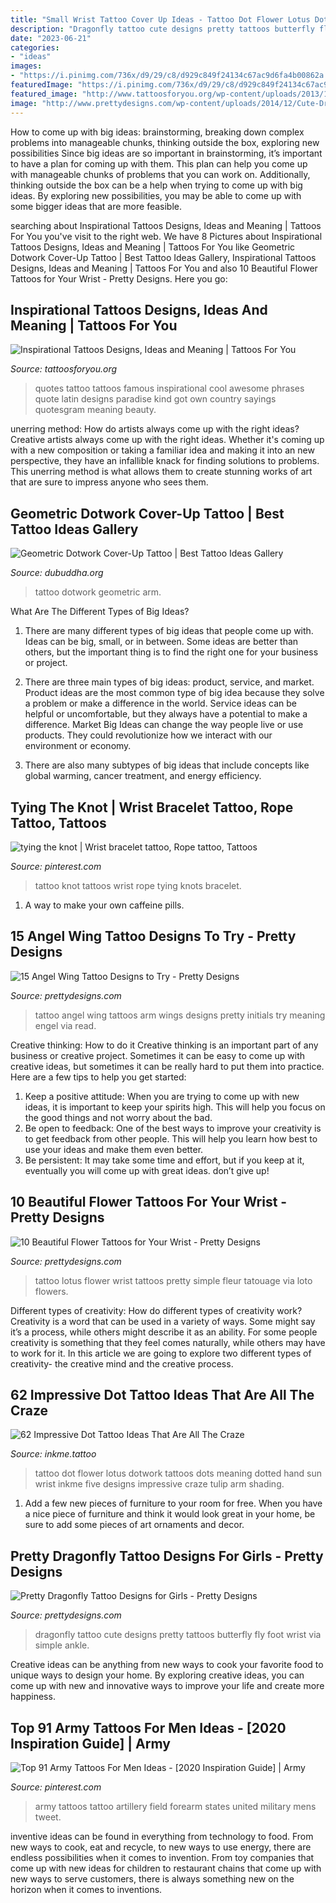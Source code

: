 ```yaml
---
title: "Small Wrist Tattoo Cover Up Ideas - Tattoo Dot Flower Lotus Dotwork Tattoos Dots Meaning Dotted Hand Sun Wrist Inkme Five Designs Impressive Craze Tulip Arm Shading"
description: "Dragonfly tattoo cute designs pretty tattoos butterfly fly foot wrist via simple ankle"
date: "2023-06-21"
categories:
- "ideas"
images:
- "https://i.pinimg.com/736x/d9/29/c8/d929c849f24134c67ac9d6fa4b00862a.jpg"
featuredImage: "https://i.pinimg.com/736x/d9/29/c8/d929c849f24134c67ac9d6fa4b00862a.jpg"
featured_image: "http://www.tattoosforyou.org/wp-content/uploads/2013/10/Inspirational-Tattoos-Quotes.jpg"
image: "http://www.prettydesigns.com/wp-content/uploads/2014/12/Cute-Dragonfly-Tattoo.jpg"
---
```



How to come up with big ideas: brainstorming, breaking down complex problems into manageable chunks, thinking outside the box, exploring new possibilities
Since big ideas are so important in brainstorming, it’s important to have a plan for coming up with them. This plan can help you come up with manageable chunks of problems that you can work on. Additionally, thinking outside the box can be a help when trying to come up with big ideas. By exploring new possibilities, you may be able to come up with some bigger ideas that are more feasible.

	

		
searching about Inspirational Tattoos Designs, Ideas and Meaning | Tattoos For You you've visit to the right web. We have 8 Pictures about Inspirational Tattoos Designs, Ideas and Meaning | Tattoos For You like Geometric Dotwork Cover-Up Tattoo | Best Tattoo Ideas Gallery, Inspirational Tattoos Designs, Ideas and Meaning | Tattoos For You and also 10 Beautiful Flower Tattoos for Your Wrist - Pretty Designs. Here you go:
		
    
## Inspirational Tattoos Designs, Ideas And Meaning | Tattoos For You

<img loading=lazy src="http://www.tattoosforyou.org/wp-content/uploads/2013/10/Inspirational-Tattoos-Quotes.jpg" onerror="this.onerror=null;this.src='https://tse2.mm.bing.net/th?id=OIP.Q54mAf5JJhUVq6U0Qy-wXgHaJ6&amp;pid=15.1';" alt="Inspirational Tattoos Designs, Ideas and Meaning | Tattoos For You">

_Source: tattoosforyou.org_

>quotes tattoo tattoos famous inspirational cool awesome phrases quote latin designs paradise kind got own country sayings quotesgram meaning beauty. 

	

unerring method: How do artists always come up with the right ideas?
Creative artists always come up with the right ideas. Whether it's coming up with a new composition or taking a familiar idea and making it into an new perspective, they have an infallible knack for finding solutions to problems. This unerring method is what allows them to create stunning works of art that are sure to impress anyone who sees them.

    
## Geometric Dotwork Cover-Up Tattoo | Best Tattoo Ideas Gallery

<img loading=lazy src="http://www.dubuddha.org/wp-content/uploads/2017/05/Geometric-Dotwork-Cover-Up-Tattoo-by-Luke-Docwork-728x910.jpg" onerror="this.onerror=null;this.src='https://tse2.mm.bing.net/th?id=OIP.DjluHpgPGbYchatrDsDg1wHaJQ&amp;pid=15.1';" alt="Geometric Dotwork Cover-Up Tattoo | Best Tattoo Ideas Gallery">

_Source: dubuddha.org_

>tattoo dotwork geometric arm. 

	

What Are The Different Types of Big Ideas?
1. There are many different types of big ideas that people come up with. Ideas can be big, small, or in between. Some ideas are better than others, but the important thing is to find the right one for your business or project.
2. There are three main types of big ideas: product, service, and market. Product ideas are the most common type of big idea because they solve a problem or make a difference in the world. Service ideas can be helpful or uncomfortable, but they always have a potential to make a difference. Market Big Ideas can change the way people live or use products. They could revolutionize how we interact with our environment or economy.

3. There are also many subtypes of big ideas that include concepts like global warming, cancer treatment, and energy efficiency.

    
## Tying The Knot | Wrist Bracelet Tattoo, Rope Tattoo, Tattoos

<img loading=lazy src="https://i.pinimg.com/736x/4a/3d/97/4a3d9785aa8ca3be5defcca387d54cd2--tying-the-knots-tattoo-ideas.jpg" onerror="this.onerror=null;this.src='https://tse2.mm.bing.net/th?id=OIP.dauajgHZM8kz-wxV-L_FCQHaLH&amp;pid=15.1';" alt="tying the knot | Wrist bracelet tattoo, Rope tattoo, Tattoos">

_Source: pinterest.com_

>tattoo knot tattoos wrist rope tying knots bracelet. 

	

1. A way to make your own caffeine pills.

    
## 15 Angel Wing Tattoo Designs To Try - Pretty Designs

<img loading=lazy src="http://www.prettydesigns.com/wp-content/uploads/2014/11/Wing-Tattoos-on-Arm.jpg" onerror="this.onerror=null;this.src='https://tse3.mm.bing.net/th?id=OIP.dCGJukF_3hPcTVFc1rrcJQHaJu&amp;pid=15.1';" alt="15 Angel Wing Tattoo Designs to Try - Pretty Designs">

_Source: prettydesigns.com_

>tattoo angel wing tattoos arm wings designs pretty initials try meaning engel via read. 

	

Creative thinking: How to do it
Creative thinking is an important part of any business or creative project. Sometimes it can be easy to come up with creative ideas, but sometimes it can be really hard to put them into practice. Here are a few tips to help you get started: 
1. Keep a positive attitude: When you are trying to come up with new ideas, it is important to keep your spirits high. This will help you focus on the good things and not worry about the bad. 
2. Be open to feedback: One of the best ways to improve your creativity is to get feedback from other people. This will help you learn how best to use your ideas and make them even better. 
3. Be persistent: It may take some time and effort, but if you keep at it, eventually you will come up with great ideas. don’t give up!

    
## 10 Beautiful Flower Tattoos For Your Wrist - Pretty Designs

<img loading=lazy src="http://www.prettydesigns.com/wp-content/uploads/2014/11/Lotus-Tattoo.jpg" onerror="this.onerror=null;this.src='https://tse1.mm.bing.net/th?id=OIP.5gRyoKjOY9Gj0uJTeVxZzQHaJO&amp;pid=15.1';" alt="10 Beautiful Flower Tattoos for Your Wrist - Pretty Designs">

_Source: prettydesigns.com_

>tattoo lotus flower wrist tattoos pretty simple fleur tatouage via loto flowers. 

	

Different types of creativity: How do different types of creativity work?
Creativity is a word that can be used in a variety of ways. Some might say it’s a process, while others might describe it as an ability. For some people creativity is something that they feel comes naturally, while others may have to work for it. In this article we are going to explore two different types of creativity- the creative mind and the creative process.

    
## 62 Impressive Dot Tattoo Ideas That Are All The Craze

<img loading=lazy src="http://www.inkme.tattoo/wp-content/uploads/2016/10/dot-tattoo-ideas-3.jpg" onerror="this.onerror=null;this.src='https://tse1.mm.bing.net/th?id=OIP.X5hfyszQx6cTZwB9Eq6AeAHaIL&amp;pid=15.1';" alt="62 Impressive Dot Tattoo Ideas That Are All The Craze">

_Source: inkme.tattoo_

>tattoo dot flower lotus dotwork tattoos dots meaning dotted hand sun wrist inkme five designs impressive craze tulip arm shading. 

	

1. Add a few new pieces of furniture to your room for free. When you have a nice piece of furniture and think it would look great in your home, be sure to add some pieces of art ornaments and decor.

    
## Pretty Dragonfly Tattoo Designs For Girls - Pretty Designs

<img loading=lazy src="http://www.prettydesigns.com/wp-content/uploads/2014/12/Cute-Dragonfly-Tattoo.jpg" onerror="this.onerror=null;this.src='https://tse3.mm.bing.net/th?id=OIP.jwrc_m325Mn15dHqMCpzAQHaKJ&amp;pid=15.1';" alt="Pretty Dragonfly Tattoo Designs for Girls - Pretty Designs">

_Source: prettydesigns.com_

>dragonfly tattoo cute designs pretty tattoos butterfly fly foot wrist via simple ankle. 

	

Creative ideas can be anything from new ways to cook your favorite food to unique ways to design your home. By exploring creative ideas, you can come up with new and innovative ways to improve your life and create more happiness.

    
## Top 91 Army Tattoos For Men Ideas - [2020 Inspiration Guide] | Army

<img loading=lazy src="https://i.pinimg.com/736x/d9/29/c8/d929c849f24134c67ac9d6fa4b00862a.jpg" onerror="this.onerror=null;this.src='https://tse4.mm.bing.net/th?id=OIP.u6-otsXJdwgGhR07Ccq3ZwHaHa&amp;pid=15.1';" alt="Top 91 Army Tattoos For Men Ideas - [2020 Inspiration Guide] | Army">

_Source: pinterest.com_

>army tattoos tattoo artillery field forearm states united military mens tweet. 

	

inventive ideas can be found in everything from technology to food. From new ways to cook, eat and recycle, to new ways to use energy, there are endless possibilities when it comes to invention. From toy companies that come up with new ideas for children to restaurant chains that come up with new ways to serve customers, there is always something new on the horizon when it comes to inventions.

